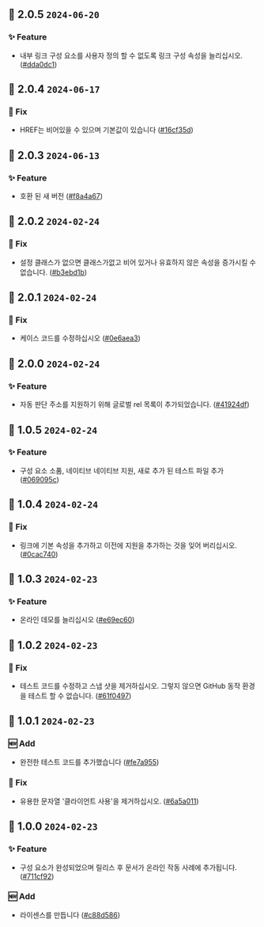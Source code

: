 ## 🎉 2.0.5 `2024-06-20`
### ✨ Feature
- 내부 링크 구성 요소를 사용자 정의 할 수 없도록 링크 구성 속성을 늘리십시오. ([#dda0dc1](https://github.com/kwooshung/Nextjs-ArcoDesign-Link/commit/dda0dc14435bde844263fa6aaf6b6c876b0144f4))

## 🎉 2.0.4 `2024-06-17`
### 🐛 Fix
- HREF는 비어있을 수 있으며 기본값이 있습니다 ([#16cf35d](https://github.com/kwooshung/Nextjs-ArcoDesign-Link/commit/16cf35deca6a1d618ee1cc00c0081750b3189ecf))

## 🎉 2.0.3 `2024-06-13`
### ✨ Feature
- 호환 된 새 버전 ([#f8a4a67](https://github.com/kwooshung/Nextjs-ArcoDesign-Link/commit/f8a4a678a0f3ed5f3450949bc2644ddbc961aafd))

## 🎉 2.0.2 `2024-02-24`
### 🐛 Fix
- 설정 클래스가 없으면 클래스가없고 비어 있거나 유효하지 않은 속성을 증가시킬 수 없습니다. ([#b3ebd1b](https://github.com/kwooshung/Nextjs-ArcoDesign-Link/commit/b3ebd1b8edcf1f33e574faaf4f0591ad889d5f49))

## 🎉 2.0.1 `2024-02-24`
### 🐛 Fix
- 케이스 코드를 수정하십시오 ([#0e6aea3](https://github.com/kwooshung/Nextjs-ArcoDesign-Link/commit/0e6aea3816000ecd308857d16028403f133f1960))

## 🎉 2.0.0 `2024-02-24`
### ✨ Feature
- 자동 판단 주소를 지원하기 위해 글로벌 rel 목록이 추가되었습니다. ([#41924df](https://github.com/kwooshung/Nextjs-ArcoDesign-Link/commit/41924df1053d01cf5c088bc841645d771b5a78a3))

## 🎉 1.0.5 `2024-02-24`
### ✨ Feature
- 구성 요소 소품, 네이티브 네이티브 지원, 새로 추가 된 테스트 파일 추가 ([#069095c](https://github.com/kwooshung/Nextjs-ArcoDesign-Link/commit/069095ca922da19772eec52be3a956f148c789fb))

## 🎉 1.0.4 `2024-02-24`
### 🐛 Fix
- 링크에 기본 속성을 추가하고 이전에 지원을 추가하는 것을 잊어 버리십시오. ([#0cac740](https://github.com/kwooshung/Nextjs-ArcoDesign-Link/commit/0cac740b2b98510e5f39f4488aabcd653eeb4824))

## 🎉 1.0.3 `2024-02-23`
### ✨ Feature
- 온라인 데모를 늘리십시오 ([#e69ec60](https://github.com/kwooshung/Nextjs-ArcoDesign-Link/commit/e69ec60397d14f5cfbfb6ad0d8836011e02e99c8))

## 🎉 1.0.2 `2024-02-23`
### 🐛 Fix
- 테스트 코드를 수정하고 스냅 샷을 제거하십시오. 그렇지 않으면 GitHub 동작 환경을 테스트 할 수 없습니다. ([#61f0497](https://github.com/kwooshung/Nextjs-ArcoDesign-Link/commit/61f0497d375d1a56f1d5773db499f2087dfba5bd))

## 🎉 1.0.1 `2024-02-23`
### 🆕 Add
- 완전한 테스트 코드를 추가했습니다 ([#fe7a955](https://github.com/kwooshung/Nextjs-ArcoDesign-Link/commit/fe7a955b50da9105c6fa1aecea7a487bb9ffdce7))
### 🐛 Fix
- 유용한 문자열 '클라이언트 사용'을 제거하십시오. ([#6a5a011](https://github.com/kwooshung/Nextjs-ArcoDesign-Link/commit/6a5a0115306ce523fbeec243d72d7ca3db54e9ab))

## 🎉 1.0.0 `2024-02-23`
### ✨ Feature
- 구성 요소가 완성되었으며 릴리스 후 문서가 온라인 작동 사례에 추가됩니다. ([#711cf92](https://github.com/kwooshung/Nextjs-ArcoDesign-Link/commit/711cf92f33ec882ba3cb2476ea7388d5a10f786b))
### 🆕 Add
- 라이센스를 만듭니다 ([#c88d586](https://github.com/kwooshung/Nextjs-ArcoDesign-Link/commit/c88d586dc2766bd5c405b33b554e0a96adfd2267))